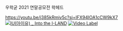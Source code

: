 우왁굳 2021 연말공모전 왁헤드


https://youtu.be/j385kRmiv5c?si=IFX94IOA1cCW9kX7
[![IU(아이유) _ Into the I-LAND](http://img.youtube.com/vi/j385kRmiv5c?si=SZnpzfGAnInsg68w/0.jpg)](https://youtu.be/j385kRmiv5c?si=SZnpzfGAnInsg68w) 
[![Video Label](http://img.youtube.com/vi/j385kRmiv5c?si=SZnpzfGAnInsg68w/0.jpg)](https://youtu.be/j385kRmiv5c?si=SZnpzfGAnInsg68w)
